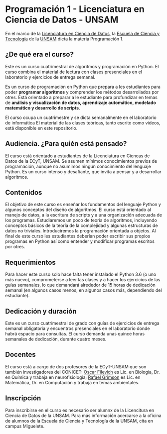 # Programación 1 - Licenciatura en Ciencia de Datos - UNSAM

En el marco de la [Licenciatura en Ciencia de Datos](https://www.unsam.edu.ar/escuelas/ciencia/661/ciencia/ciencia-de-datos), 
la [Escuela de Ciencia y Tecnología](http://www.unsam.edu.ar/escuelas/ciencia/) de la [UNSAM](https://www.unsam.edu.ar/) dicta la materia Programación 1.

## ¿De qué era el curso?
Este es un curso cuatrimestral de algoritmos y programación en Python.
El curso combina el material de lectura con clases presenciales en el laboratorio y ejercicios de entrega semanal.

Es un curso de programación en Python que prepara a les estudiantes
para poder **programar algoritmos** y comprender los métodos
desarrollados por otres. Está orientado a preparar a le estudiante para
profundizar en temas de **análisis y visualización de datos, aprendizaje automático, modelado matemático y desarrollo de scripts**.

El curso ocupa un cuatrimestre y se dicta semanalmente en el laboratorio de informática
El material de las clases teóricas, tanto escrito como videos, está disponible en este repositorio.


## Audiencia. ¿Para quién está pensado?
El curso está orientado a estudiantes de la Licenciatura en Ciencas de Datos de la ECyT, UNSAM. Se asumen mínimos
conocimientos previos de programación, aunque no asumimos ningún conocimiento del lenguaje Python. 
Es un curso intenso y desafiante, que invita a pensar y a desarrollar algoritmos.


## Contenidos
El objetivo de este curso es enseñar los fundamentos del lenguaje
Python y algunos conceptos del diseño de algoritmos. El curso está orientado al manejo de datos, a la escritura de scripts y a una organización adecuada de los programas. Estudiaremos un poco de teoría de algoritmos, incluyendo conceptos básicos de la teoría de la complejidad y algunas estructuras de datos no triviales. Introduciremos la programación orientada a objetos. Al final de este curso les estudiantes deberían poder escribir sus propios programas en Python así como entender y modificar programas escritos por otres.

## Requerimientos
Para hacer este curso solo hace falta tener instalado el Python 3.6
(o uno más nuevo), comprometerse a leer las clases y a hacer los 
ejercicios de las guías semanales, lo que demandará alrededor de 15 horas de
dedicación semanal (en algunos casos menos, en algunos casos más, dependiendo del estudiante). 

## Dedicación y duración
Este es un curso cuatrimestral de grado con guías de ejercicios de entrega semanal 
obligatoria y encuentros presenciales en el laboratorio donde 
habrá espacio para consultas. El curso demanda unas quince 
horas semanales de dedicación, durante cuatro meses.

## Docentes
El curso está a cargo de dos profesores de la ECyT-UNSAM que son también 
investigadores del CONICET: [Oscar Filevich](http://labning.com.ar/#nosotros) es Lic. en Biología, 
Dr. en Química y trabaja en neurofisiología; [Rafael Grimson](http://investigadores.unsam.edu.ar/es/investigador/407/Grimson-Rafael) es Lic. en Matemática, Dr. en Computación y trabaja en temas ambientales. 

## Inscripción
Para inscribirse en el curso es necesario ser alumnx de la Licencitura en Ciencia de Datos de la UNSAM. Para más información acercarse a la oficina de alumnos de la Escuela de Ciencia y Tecnología de la UNSAM, cita en campus Miguelete.
